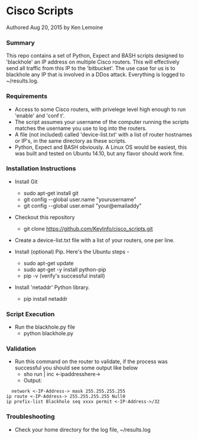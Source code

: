 # Cisco Scripts

Authored Aug 20, 2015 by Ken Lemoine

### Summary

This repo contains a set of Python, Expect and BASH scripts designed to 'blackhole' an IP address on multiple Cisco routers.  This will effectively send all traffic from this IP to the 'bitbucket'.  The use case for us is to blackhole any IP that is involved in a DDos attack.  Everything is logged to ~/results.log.

### Requirements

* Access to some Cisco routers, with privelege level high enough to run 'enable' and 'conf t'.
* The script assumes your username of the computer running the scripts matches the username you use to log into the routers.
* A file (not included) called 'device-list.txt' with a list of router hostnames or IP's, in the same directory as these scripts.
* Python, Expect and BASH obviously.  A Linux OS would be easiest, this was built and tested on Ubuntu 14.10, but any flavor should work fine.


### Installation Instructions

* Install Git
  * sudo apt-get install git
  * git config --global user.name "yourusername"
  * git config --global user.email "your@emailaddy"

* Checkout this repository
  * git clone https://github.com/KeyInfo/cisco_scripts.git 

* Create a device-list.txt file with a list of your routers, one per line.

* Install (optional) Pip. Here's the Ubuntu steps -
  * sudo apt-get update
  * sudo apt-get -y install python-pip
  * pip -v  (verify's successful install)

* Install 'netaddr' Python library. 
  * pip install netaddr

### Script Execution

* Run the blackhole.py file
  * python blackhole.py

### Validation

* Run this command on the router to validate, if the process was successful you should see some output like below
  * sho run | inc <-ipaddresshere->
  * Output:
``` 
  network <-IP-Address-> mask 255.255.255.255
ip route <-IP-Address-> 255.255.255.255 Null0
ip prefix-list Blackhole seq xxxx permit <-IP-Address->/32
```

### Troubleshooting

* Check your home directory for the log file, ~/results.log
